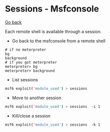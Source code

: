 # Sessions - Msfconsole

[Go back](../metasploit.md)

<div class="row row-cols-md-2"><div>

Each remote shell is available through a session. 

* Go back to the msfconsole from a remote shell

```bash!
# if no meterpreter
bg
background
# if you got meterpreter
meterpreter> bg
meterpreter> background
```
</div><div>

* List sessions

```bash
msf6 exploit('module_used') > sessions
```

* Move to another session

```bash
msf6 exploit('module_used') > sessions  -i 1
```

* Kill/close a session

```bash
msf6 exploit('module_used') > sessions  -k 1
```
</div></div>